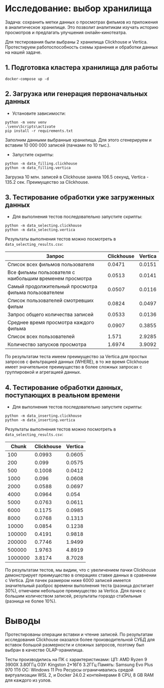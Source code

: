 # Исследование: выбор хранилища
Задача: сохранить метки данных о просмотрах фильмов из приложения в аналитическое хранилище. 
Это позволит аналитикам изучать историю просмотров и предлагать улучшения онлайн-кинотеатра.

Для тестирования были выбраны 2 хранилища Clickhouse и Vertica.  
Протестируем работоспособность схемы хранения и обработки данных на нашей задаче.

## 1. Подготовка кластера хранилища для работы
```
docker-compose up -d
```
 
## 2. Загрузка или генерация первоначальных данных

- Установите зависимости:
```
python -m venv venv
.\venv\Scripts\activate
pip install -r requirements.txt
```

Заполним данными выбранные хранилища. Для этого сгенерируем и вставим 10 000 000 записей (пачками по 10 тыс.).
- Запустите скрипты:
```
python -m data_filling.clickhouse
python -m data_filling.vertica
```
Загрузка 10 млн. записей в Clickhouse заняла 106.5 секунд, Vertica - 135.2 сек. Преимущество за Clickhouse.

## 3. Тестирование обработки уже загруженных данных
- Для выполнения тестов последовательно запустите скрипты:
```
python -m data_selecting.clickhouse
python -m data_selecting.vertica
```

Результаты выполнения тестов можно посмотреть в `data_selecting_results.csv`:

| Запрос                                                  | Clickhouse  | Vertica  |
|---------------------------------------------------------|-------------|----------|
| Список всех фильмов пользователя                        | 0.0471      | 0.0151   |
| Все фильмы пользователя с наибольшим временем просмотра | 0.0513      | 0.0141   |
| Самый продолжительный просмотра фильма пользователем    | 0.0507      | 0.0116   |
| Список пользователей смотревших фильм                   | 0.0824      | 0.0497   |
| Запрос общего количества записей                        | 0.0533      | 0.0136   |
| Среднее время просмотра каждого фильма                  | 0.0907      | 0.3855   |
| Список всех пользователей                               | 1.571       | 2.9285   |
| Количество запусков просмотра                           | 1.6974      | 3.9092   |

По результатам теста имеем преимущество за Vertica для простых запросов с фильтрацией данных (WHERE), в то же время Clickhouse имеет значительное преимущество в более сложных запросах с группировкой и агрегацией данных.


## 4. Тестирование обработки данных, поступающих в реальном времени
- Для выполнения тестов последовательно запустите скрипты:
```
python -m data_inserting.clickhouse
python -m data_inserting.vertica
```

Результаты выполнения тестов можно посмотреть в `data_selecting_results.csv`:

| Chunk    | Clickhouse | Vertica |
|----------|------------|---------|
| 100      | 0.0993     | 0.0605  |
| 200      | 0.099      | 0.0575  |
| 500      | 0.1008     | 0.0412  |
| 1000     | 0.096      | 0.0608  |
| 2000     | 0.0588     | 0.0697  |
| 4000     | 0.0964     | 0.054   |
| 5000     | 0.0763     | 0.0611  |
| 6000     | 0.1175     | 0.0985  |
| 8000     | 0.0768     | 0.1313  |
| 10000    | 0.0854     | 0.1238  |
| 100000   | 0.4191     | 0.9818  |
| 200000   | 0.7746     | 1.9499  |
| 500000   | 1.9763     | 4.8919  |
| 1000000  | 3.8174     | 8.7028  |


По результатам тестов, мы видим, что с увеличением пачки Clickhouse демонстрирует преимущество в операциях ставке данных в сравнении с Vertica.
Для пачек размером ниже 6000 записей имеется значительный разброс времени выполнения теста (разница достигает 30%), отмечаем небольшое преимущество за Vertica. 
Для пачек с большим количеством записей, результаты гораздо стабильные (разница не более 10%).

# Выводы
Протестированы операции вставки и чтение записей. По результатам исследования Clickhouse оказался более производительной СУБД для вставок большой размерности и сложных запросов, поэтому был выбран в качестве OLAP-хранилища.

Тесты производились на ПК с характеристиками:
ЦП: AMD Ryzen 9 3900X 3.80ГГц
ОЗУ: Kingston 2*16Гб 3.2ГГц
Память: Samsung Evo Plus 970 1Тб
ОС: Windows 11 Pro
Ресурсы ограничивались средой виртуализации WSL 2, и Docker 24.0.2 контейнерами 8 CPU, 8 GB RAM для каждого из узлов.
